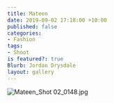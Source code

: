 ```yaml
---
title: Mateen
date: 2019-09-02 17:18:00 +10:00
published: false
categories:
- Fashion
tags:
- Shoot
is featured?: true
Blurb: Jordan Drysdale
layout: gallery
---
```


![Mateen_Shot 02_0148.jpg](/uploads/Mateen_Shot%2002_0148.jpg)